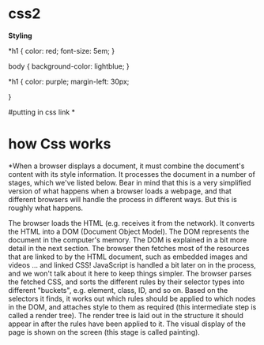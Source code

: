 # css2
**Styling**

*h1 {
    color: red;
    font-size: 5em;
}

body {
  background-color: lightblue;
}

*h1 {
  color: purple;
  margin-left: 30px;
  
  
}



#putting in css link 
*<link rel="stylesheet" href="styles.css">

# how Css works

*When a browser displays a document, it must combine the document's content with its style information. It processes the document in a number of stages, which we've listed below. Bear in mind that this is a very simplified version of what happens when a browser loads a webpage, and that different browsers will handle the process in different ways. But this is roughly what happens.

The browser loads the HTML (e.g. receives it from the network).
It converts the HTML into a DOM (Document Object Model). The DOM represents the document in the computer's memory. The DOM is explained in a bit more detail in the next section.
The browser then fetches most of the resources that are linked to by the HTML document, such as embedded images and videos ... and linked CSS! JavaScript is handled a bit later on in the process, and we won't talk about it here to keep things simpler.
The browser parses the fetched CSS, and sorts the different rules by their selector types into different "buckets", e.g. element, class, ID, and so on. Based on the selectors it finds, it works out which rules should be applied to which nodes in the DOM, and attaches style to them as required (this intermediate step is called a render tree).
The render tree is laid out in the structure it should appear in after the rules have been applied to it.
The visual display of the page is shown on the screen (this stage is called painting).
